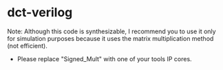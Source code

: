 # dct-verilog
Note: Although this code is synthesizable, I recommend you to use it only for simulation purposes because it uses the matrix multiplication method (not efficient).
- Please replace "Signed_Mult" with one of your tools IP cores.
